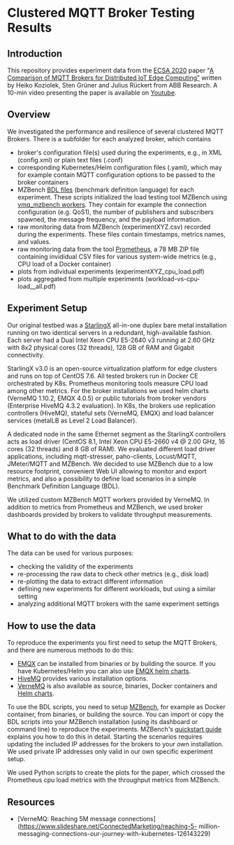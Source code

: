 # Clustered MQTT Broker Testing Results
 
## Introduction
This repository provides experiment data from the [ECSA 2020](https://ecsa2020.disim.univaq.it/) paper "[A Comparison of MQTT Brokers for Distributed IoT Edge Computing"](http://www.koziolek.de/docs/Koziolek2020-ECSA-preprint.pdf) written by Heiko Koziolek, Sten Grüner and Julius Rückert from ABB Research. A 10-min video presenting the paper is available on [Youtube](https://www.youtube.com/watch?v=hvjQLZfQvso).

## Overview
We investigated the performance and resilience of several clustered MQTT Brokers. There is a subfolder for each analyzed broker, which contains 

 - broker's configuration file(s) used during the experiments, e.g., in XML (config.xml) or plain text files (.conf)
 - corresponding Kubernetes/Helm configuration files (.yaml), which may for example contain MQTT configuration options to be passed to the broker containers
 - MZBench [BDL files](https://satori-com.github.io/mzbench/scenarios/tutorial/) (benchmark definition language) for each experiment. These scripts initialized the load testing tool MZBench using [vmq_mzbench workers](https://github.com/vernemq/vmq_mzbench). They contain for example the connection configuration (e.g. QoS1), the number of publishers and subscribers spawned, the message frequency, and the payload information.
 - raw monitoring data from MZBench (experimentXYZ.csv) recorded during the experiments. These files contain timestamps, metrics names, and values. 
 - raw monitoring data from the tool [Prometheus](https://prometheus.io/), a 78 MB ZIP file containing invididual CSV files for various system-wide metrics (e.g., CPU load of a Docker container)
 - plots from individual experiments (experimentXYZ_cpu_load.pdf)
 - plots aggregated from multiple experiments (workload-vs-cpu-load__all.pdf)

## Experiment Setup
Our original testbed was a [StarlingX](https://www.starlingx.io/) all-in-one duplex bare metal installation running on two identical servers in a redundant, high-available fashion. Each server had a Dual Intel Xeon CPU E5-2640 v3 running at 2.60 GHz with 8x2 physical cores (32 threads), 128 GB of RAM and Gigabit connectivity.

StarlingX  v3.0 is an open-source virtualization platform for edge clusters and runs on top of CentOS 7.6. All tested brokers run in Docker CE orchestrated by K8s. Prometheus monitoring tools measure CPU load among other metrics. For the broker installations we used helm charts (VerneMQ 1.10.2, EMQX 4.0.5) or public tutorials from broker vendors (Enterprise HiveMQ 4.3.2 evaluation). In K8s, the brokers use replication controllers (HiveMQ), stateful sets (VerneMQ, EMQX) and load balancer services (metalLB as Level 2 Load Balancer). 

A dedicated node in the same Ethernet segment as the StarlingX controllers acts as load driver (CentOS 8.1, Intel Xeon CPU E5-2660 v4 @ 2.00 GHz, 16 cores (32 threads) and 8 GB of RAM). We evaluated different load driver applications, including mqtt-stresser, paho-clients, Locust/MQTT, JMeter/MQTT and MZBench. We decided to use MZBench due to a low resource footprint, convenient Web UI allowing to monitor and export metrics, and also a possibility to define load scenarios in a simple Benchmark Definition Language (BDL). 

We utilized custom MZBench MQTT workers provided by VerneMQ.  In addition to metrics from Prometheus and MZBench, we used broker dashboards provided by brokers to validate throughput measurements. 

## What to do with the data
The data can be used for various purposes:
 - checking the validity of the experiments
 - re-processing the raw data to check other metrics (e.g., disk load)
 - re-plotting the data to extract different information
 - defining new experiments for different workloads, but using a similar setting
 - analyzing additional MQTT brokers with the same experiment settings

## How to use the data
To reproduce the experiments you first need to setup the MQTT Brokers, and there are numerous methods to do this:
 - [EMQX](https://github.com/emqx/emqx) can be installed from binaries or by building the source. If you have Kubernetes/Helm you can also use [EMQX helm charts](https://github.com/emqx/emqx-rel/tree/master/deploy/charts/emqx).
 - [HiveMQ](https://www.hivemq.com/docs/hivemq/4.4/user-guide/getting-started.html) provides various installation options.
 - [VerneMQ](https://github.com/vernemq/vernemq) is also available as source, binaries, Docker containers and [Helm charts](https://docs.vernemq.com/guides/vernemq-on-kubernetes).

To use the BDL scripts, you need to setup [MZBench](https://satori-com.github.io/mzbench/), for example as Docker container, from binaries, or building the source. You can import or copy the BDL scripts into your MZBench installation (using its dashboard or command line) to reproduce the experiments. MZBench's [quickstart guide](https://satori-com.github.io/mzbench/) explains you how to do this in detail. Starting the scenarios requires updating the included IP addresses for the brokers to your own installation. We used private IP addresses only valid in our own specific experiment setup.

We used Python scripts to create the plots for the paper, which crossed the Prometheus cpu load metrics with the throughput metrics from MZBench. 

## Resources
- [VerneMQ: Reaching 5M message connections](https://www.slideshare.net/ConnectedMarketing/reaching-5-
million-messaging-connections-our-journey-with-kubernetes-126143229)

